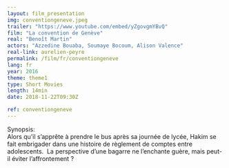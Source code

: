 ```yaml
---
layout: film_presentation
img: conventiongeneve.jpeg
trailer: "https://www.youtube.com/embed/yZgovgmYBvQ"
film: "La convention de Genève"
real: "Benoît Martin"
actors: "Azzedine Bouaba, Soumaye Bocoum, Alison Valence"
real-link: aurelien-peyre
permalink: /film/fr/conventiongeneve
lang: fr
year: 2016
theme: theme1
type: Short Movies
length: 14min
date: 2018-11-22T09:30Z

ref: conventiongeneve
---
```



<span class="name"> Synopsis:</span> <br/>
<span class="resumefilm">Alors qu’il s’apprête à prendre le bus après sa journée de lycée, Hakim se fait embrigader dans une histoire de règlement de comptes entre adolescents.  La perspective d’une bagarre ne l’enchante guère, mais peut-il éviter l’affrontement ?</span>